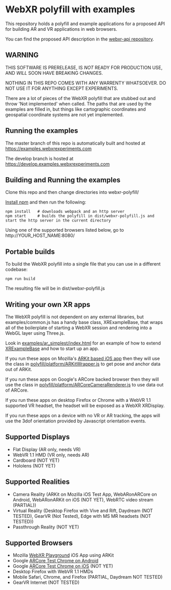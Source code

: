 # WebXR polyfill with examples

This repository holds a polyfill and example applications for a proposed API for building AR and VR applications in web browsers.

You can find the proposed API description in the [webxr-api repository](https://github.com/mozilla/webxr-api).

## WARNING

THIS SOFTWARE IS PRERELEASE, IS *NOT* READY FOR PRODUCTION USE, AND *WILL* SOON HAVE BREAKING CHANGES.

NOTHING IN THIS REPO COMES WITH ANY WARRENTY WHATSOEVER. DO NOT USE IT FOR ANYTHING EXCEPT EXPERIMENTS.

There are a lot of pieces of the WebXR polyfill that are stubbed out and throw 'Not implemented' when called. The paths that are used by the examples are filled in, but things like cartographic coordinates and geospatial coordinate systems are not yet implemented.

## Running the examples

The master branch of this repo is automatically built and hosted at https://examples.webxrexperiments.com
 
The develop branch is hosted at https://develop.examples.webxrexperiments.com

## Building and Running the examples

Clone this repo and then change directories into webxr-polyfill/

<a href="https://docs.npmjs.com/getting-started/installing-node">Install npm</a> and then run the following:

	npm install   # downloads webpack and an http server
	npm start     # builds the polyfill in dist/webxr-polyfill.js and start the http server in the current directory

Using one of the supported browsers listed below, go to http://YOUR_HOST_NAME:8080/

## Portable builds

To build the WebXR polyfill into a single file that you can use in a different codebase: 

	npm run build

The resulting file will be in dist/webxr-polyfill.js

## Writing your own XR apps

The WebXR polyfill is not dependent on any external libraries, but examples/common.js has a handy base class, XRExampleBase, that wraps all of the boilerplate of starting a WebXR session and rendering into a WebGL layer using Three.js.

Look in [examples/ar_simplest/index.html](https://github.com/mozilla/webxr-polyfill/blob/master/examples/ar_simplest/index.html) for an example of how to extend [XRExampleBase](https://github.com/mozilla/webxr-polyfill/blob/master/examples/common.js) and how to start up an app.

If you run these apps on Mozilla's [ARKit based iOS app](https://github.com/mozilla/webxr-ios) then they will use the class in [polyfill/platform/ARKitWrapper.js](https://github.com/mozilla/webxr-polyfill/blob/master/polyfill/platform/ARKitWrapper.js) to get pose and anchor data out of ARKit.

If you run these apps on Google's ARCore backed browser then they will use the class in [polyfill/platform/ARCoreCameraRenderer.js](https://github.com/mozilla/webxr-polyfill/blob/master/polyfill/platform/ARCoreCameraRenderer.js) to use data out of ARCore.

If you run these apps on desktop Firefox or Chrome with a WebVR 1.1 supported VR headset, the headset will be exposed as a WebXR XRDisplay.

If you run these apps on a device with no VR or AR tracking, the apps will use the 3dof orientation provided by Javascript orientation events.
 
## Supported Displays

- Flat Display (AR only, needs VR)
- WebVR 1.1 HMD (VR only, needs AR)
- Cardboard (NOT YET)
- Hololens (NOT YET)

## Supported Realities

- Camera Reality (ARKit on Mozilla iOS Test App, WebARonARCore on Android, WebARonARKit on iOS (NOT YET), WebRTC video stream (PARTIAL))
- Virtual Reality (Desktop Firefox with Vive and Rift, Daydream (NOT TESTED), GearVR (Not Tested), Edge with MS MR headsets (NOT TESTED))
- Passthrough Reality (NOT YET)

## Supported Browsers

- Mozilla [WebXR Playground](https://github.com/mozilla/webxr-ios) iOS App using ARKit
- Google [ARCore Test Chrome on Android](https://github.com/google-ar/WebARonARCore)
- Google [ARCore Test Chrome on iOS](https://github.com/google-ar/WebARonARKit) (NOT YET)
- Desktop Firefox with WebVR 1.1 HMDs
- Mobile Safari, Chrome, and Firefox (PARTIAL, Daydream NOT TESTED)
- GearVR Internet (NOT TESTED)
